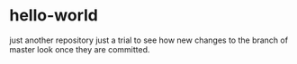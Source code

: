 # hello-world
just another repository
just a trial to see how new changes to the branch of master look once they are committed.
